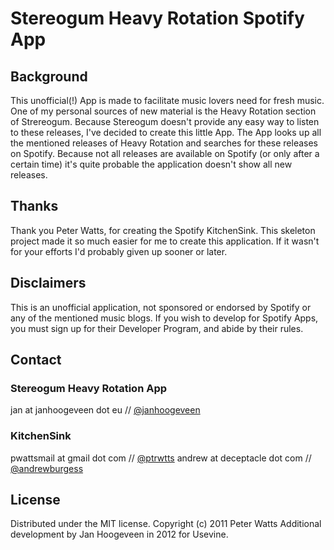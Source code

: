 # Stereogum Heavy Rotation Spotify App
## Background
This unofficial(!) App is made to facilitate music lovers need for fresh music. One of my personal sources of new material is the Heavy Rotation section of Strereogum. Because Stereogum doesn't provide any easy way to listen to these releases, I've decided to create this little App. The App looks up all the mentioned releases of Heavy Rotation and searches for these releases on Spotify. Because not all releases are available on Spotify (or only after a certain time) it's quite probable the application doesn't show all new releases.


## Thanks
Thank you Peter Watts, for creating the Spotify KitchenSink. This skeleton project made it so much easier for me to create this application. If it wasn't for your efforts I'd probably given up sooner or later.

## Disclaimers

This is an unofficial application, not sponsored or endorsed by Spotify or any of the mentioned music blogs. If you wish to develop for Spotify Apps, you must sign up for their Developer Program, and abide by their rules.

## Contact

### Stereogum Heavy Rotation App
jan at janhoogeveen dot eu // [@janhoogeveen](http://twitter.com/janhoogeveen)


### KitchenSink
pwattsmail at gmail dot com // [@ptrwtts](http://twitter.com/ptrwtts)
andrew at deceptacle dot com // [@andrewburgess](http://twitter.com/andrewburgess)


## License
Distributed under the MIT license. Copyright (c) 2011 Peter Watts
Additional development by Jan Hoogeveen in 2012 for Usevine.